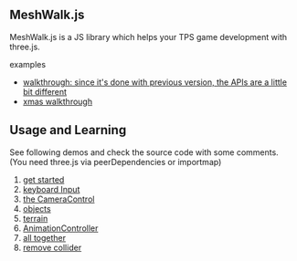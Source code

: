 ## MeshWalk.js

MeshWalk.js is a JS library which helps your TPS game development with three.js.

examples

- [walkthrough: since it's done with previous version, the APIs are a little bit different](https://yomotsu.github.io/walkthrough/)
- [xmas walkthrough](https://yomotsu.github.io/xmas2014/)

## Usage and Learning

See following demos and check the source code with some comments.
(You need three.js via peerDependencies or importmap)

1. [get started](http://yomotsu.github.io/meshwalk/example/1_getstarted.html)
2. [keyboard Input](http://yomotsu.github.io/meshwalk/example/2_keyboardInput.html)
3. [the CameraControl](http://yomotsu.github.io/meshwalk/example/3_cameraControl.html)
4. [objects](http://yomotsu.github.io/meshwalk/example/4_objects.html)
5. [terrain](http://yomotsu.github.io/meshwalk/example/5_terrain.html)
6. [AnimationController](http://yomotsu.github.io/meshwalk/example/6_animationController.html)
7. [all together](http://yomotsu.github.io/meshwalk/example/7_allTogether.html)
8. [remove collider](http://yomotsu.github.io/meshwalk/example/8_meshRemove.html)
